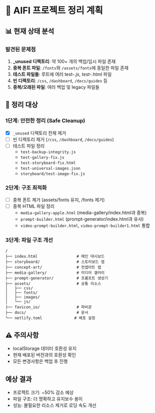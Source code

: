 # 🧹 AIFI 프로젝트 정리 계획

## 📊 현재 상태 분석

### 발견된 문제점
1. **_unused 디렉토리**: 약 100+ 개의 백업/임시 파일 존재
2. **중복 폰트 파일**: `/fonts`와 `/assets/fonts`에 동일한 파일 존재  
3. **테스트 파일들**: 루트에 여러 test-*.js, test-*.html 파일
4. **빈 디렉토리**: `/css`, `/dashboard`, `/docs/guides` 등
5. **중복/오래된 파일**: 여러 백업 및 legacy 파일들

## 🎯 정리 대상

### 1단계: 안전한 정리 (Safe Cleanup)
- [x] `_unused` 디렉토리 전체 제거
- [ ] 빈 디렉토리 제거 (`/css`, `/dashboard`, `/docs/guides`)
- [ ] 테스트 파일 정리
  - `test-backup-integrity.js`
  - `test-gallery-fix.js`
  - `test-storyboard-fix.html`
  - `test-universal-images.json`
  - `storyboard/test-image-fix.js`

### 2단계: 구조 최적화
- [ ] 중복 폰트 제거 (assets/fonts 유지, /fonts 제거)
- [ ] 중복 HTML 파일 정리
  - `media-gallery-apple.html` (media-gallery/index.html과 중복)
  - `prompt-builder.html` (prompt-generator/index.html과 유사)
  - `video-prompt-builder.html`, `video-prompt-builder1.html` 통합

### 3단계: 파일 구조 개선
```
/
├── index.html                 # 메인 대시보드
├── storyboard/                # 스토리보드 앱
├── concept-art/               # 컨셉아트 앱  
├── media-gallery/             # 미디어 갤러리
├── prompt-generator/          # 프롬프트 생성기
├── assets/                    # 공통 리소스
│   ├── css/
│   ├── fonts/
│   ├── images/
│   └── js/
├── favicon_io/                # 파비콘
├── docs/                      # 문서
└── netlify.toml              # 배포 설정
```

## ⚠️ 주의사항
- localStorage 데이터 호환성 유지
- 현재 배포된 버전과의 호환성 확인
- 모든 변경사항은 백업 후 진행

## 예상 결과
- 프로젝트 크기: ~50% 감소 예상
- 파일 구조: 더 명확하고 유지보수 용이
- 성능: 불필요한 리소스 제거로 로딩 속도 개선